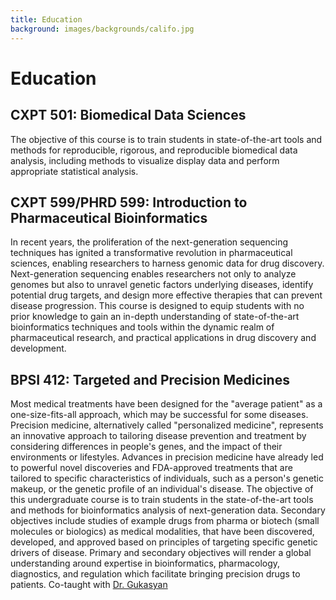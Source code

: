 ```yaml
---
title: Education
background: images/backgrounds/califo.jpg
---
```


# <i class="fas fa-user-graduate"></i>Education

## CXPT 501: Biomedical Data Sciences

The objective of this course is to train students in state-of-the-art tools and methods for reproducible, rigorous, and reproducible biomedical data analysis, including methods to visualize display data and perform appropriate statistical analysis. 

## CXPT 599/PHRD 599: Introduction to Pharmaceutical Bioinformatics

In recent years, the proliferation of the next-generation sequencing techniques has ignited a transformative revolution in pharmaceutical sciences, enabling researchers to harness genomic data for drug discovery. Next-generation sequencing enables researchers not only to analyze genomes but also to unravel genetic factors underlying diseases, identify potential drug targets, and design more effective therapies that can prevent disease progression. This course is designed to equip students with no prior knowledge to gain an in-depth understanding of state-of-the-art bioinformatics techniques and tools within the dynamic realm of pharmaceutical research, and practical applications in drug discovery and development.

## BPSI 412: Targeted and Precision Medicines

Most medical treatments have been designed for the "average patient" as a one-size-fits-all approach, which may be successful for some diseases. Precision medicine, alternatively called "personalized medicine", represents an innovative approach to tailoring disease prevention and treatment by considering differences in people's genes, and the impact of their environments or lifestyles. Advances in precision medicine have already led to powerful novel discoveries and FDA-approved treatments that are tailored to specific characteristics of individuals, such as a person's genetic makeup, or the genetic profile of an individual's disease. The objective of this undergraduate course is to train students in the state-of-the-art tools and methods for bioinformatics analysis of next-generation data. Secondary objectives include studies of example drugs from pharma or biotech (small molecules or biologics) as medical modalities, that have been discovered, developed, and approved based on principles of targeting specific genetic drivers of disease. Primary and secondary objectives will render a global understanding around expertise in bioinformatics, pharmacology, diagnostics, and regulation which facilitate bringing precision drugs to patients. Co-taught with [Dr. Gukasyan](https://mann.usc.edu/faculty/hovhannes-hovik-gukasyan-phd/)